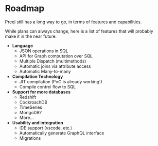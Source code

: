 # Roadmap

Preql still has a long way to go, in terms of features and capabilities.

While plans can always change, here is a list of features that will probably make it in the near future:

- **Language**
    - JSON operations in SQL
    - API for Graph computation over SQL
    - Multiple Dispatch (multimethods)
    - Automatic joins via attribute access
    - Automatic Many-to-many
- **Compilation Technology**
    - JIT compilation (PoC is already working!)
    - Compile control flow to SQL
- **Support for more databases**
    - Redshift
    - CockroachDB
    - TimeSeries
    - MongoDB?
    - More...
- **Usability and integration**
    - IDE support (vscode, etc.)
    - Automatically generate GraphQL interface
    - Migrations